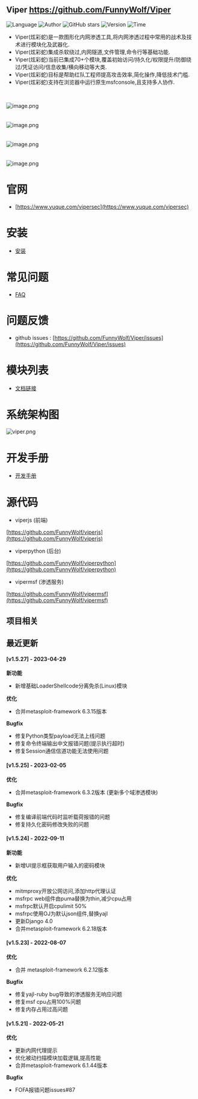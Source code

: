 ## Viper <https://github.com/FunnyWolf/Viper>
<!--auto_detail_badge_begin_0b490ffb61b26b45de3ea5d7dd8a582e-->
![Language](https://img.shields.io/badge/Language-JS/Python-blue)
![Author](https://img.shields.io/badge/Author-FunnyWolf-orange)
![GitHub stars](https://img.shields.io/github/stars/FunnyWolf/Viper.svg?style=flat&logo=github)
![Version](https://img.shields.io/badge/Version-V1.5.27-red)
![Time](https://img.shields.io/badge/Join-20210323-green)
<!--auto_detail_badge_end_fef74f2d7ea73fcc43ff78e05b1e7451-->


- Viper(炫彩蛇)是一款图形化内网渗透工具,将内网渗透过程中常用的战术及技术进行模块化及武器化.
- Viper(炫彩蛇)集成杀软绕过,内网隧道,文件管理,命令行等基础功能.
- Viper(炫彩蛇)当前已集成70+个模块,覆盖初始访问/持久化/权限提升/防御绕过/凭证访问/信息收集/横向移动等大类.
- Viper(炫彩蛇)目标是帮助红队工程师提高攻击效率,简化操作,降低技术门槛.
- Viper(炫彩蛇)支持在浏览器中运行原生msfconsole,且支持多人协作.

<br>

![image.png](https://cdn.nlark.com/yuque/0/2021/png/159259/1631687579184-a2603220-9009-4240-9709-76b503fe8174.png?x-oss-process=image%2Fresize%2Cw_1504%2Climit_0)
<br>
<br>
<br>
![image.png](https://cdn.nlark.com/yuque/0/2021/png/159259/1628573079014-871d0573-ef2a-4267-974b-1026d6ed2466.png?x-oss-process=image%2Fresize%2Cw_1504%2Climit_0)
<br>
<br>
<br>
![image.png](https://cdn.nlark.com/yuque/0/2020/png/159259/1609217703998-8bebe969-7a26-4f75-b2cb-6dca34a39951.png#align=left&display=inline&height=511&margin=%5Bobject%20Object%5D&name=image.png&originHeight=1022&originWidth=2028&size=191127&status=done&style=none&width=1014)
<br>
<br>
<br>
![image.png](https://cdn.nlark.com/yuque/0/2020/png/159259/1609217723155-f57417f1-2229-4386-888a-c8608449643c.png#align=left&display=inline&height=511&margin=%5Bobject%20Object%5D&name=image.png&originHeight=1022&originWidth=2028&size=296317&status=done&style=none&width=1014)
<br>

# 官网

- [https://www.yuque.com/vipersec](https://www.yuque.com/vipersec)

# 安装

- [安装](https://www.yuque.com/vipersec/help/olg1ua)

# 常见问题

- [FAQ](https://www.yuque.com/vipersec/faq)

# 问题反馈

- github issues : [https://github.com/FunnyWolf/Viper/issues](https://github.com/FunnyWolf/Viper/issues)

# 模块列表

- [文档链接](https://www.yuque.com/vipersec/module)

# 系统架构图
![viper.png](https://cdn.nlark.com/yuque/0/2021/png/159259/1627364231093-768d3b07-e044-4a2d-a3fa-e9ebd92a0828.png)

# 开发手册

- [开发手册](https://www.yuque.com/vipersec/code)

# 源代码

- viperjs (前端)

[https://github.com/FunnyWolf/viperjs](https://github.com/FunnyWolf/viperjs)

- viperpython (后台)

[https://github.com/FunnyWolf/viperpython](https://github.com/FunnyWolf/viperpython)

- vipermsf (渗透服务)

[https://github.com/FunnyWolf/vipermsf](https://github.com/FunnyWolf/vipermsf)

<!--auto_detail_active_begin_e1c6fb434b6f0baf6912c7a1934f772b-->
## 项目相关


## 最近更新

#### [v1.5.27] - 2023-04-29

**新功能**  
- 新增基础LoaderShellcode分离免杀(Linux)模块  

**优化**  
- 合并metasploit-framework 6.3.15版本

**Bugfix**  
- 修复Python类型payload无法上线问题
- 修复命令终端输出中文报错问题(提示执行超时)
- 修复Session通信信道功能无法使用问题

#### [v1.5.25] - 2023-02-05

**优化**  
- 合并metasploit-framework 6.3.2版本 (更新多个域渗透模块)  

**Bugfix**  
- 修复编译前端代码时监听载荷报错的问题  
- 修复持久化密码修改失败的问题

#### [v1.5.24] - 2022-09-11

**新功能**  
- 新增UI提示框获取用户输入的密码模块  

**优化**  
- mitmproxy开放公网访问,添加http代理认证  
- msfrpc web组件由puma替换为thin,减少cpu占用  
- msfrpc默认开启cpulimit 50%  
- msfrpc使用OJ为默认json组件,替换yajl  
- 更新Django 4.0  
- 合并metasploit-framework 6.2.18版本

#### [v1.5.23] - 2022-08-07

**优化**  
- 合并 metasploit-framework 6.2.12版本  

**Bugfix**  
- 修复yajl-ruby bug导致的渗透服务无响应问题  
- 修复msf cpu占用100%问题  
- 修复内存占用过高问题

#### [v1.5.21] - 2022-05-21

**优化**  
- 更新内网代理提示  
- 优化被动扫描模块加载逻辑,提高性能  
- 合并metasploit-framework 6.1.44版本  

**Bugfix**  
- FOFA报错问题issues#87

<!--auto_detail_active_end_f9cf7911015e9913b7e691a7a5878527-->
